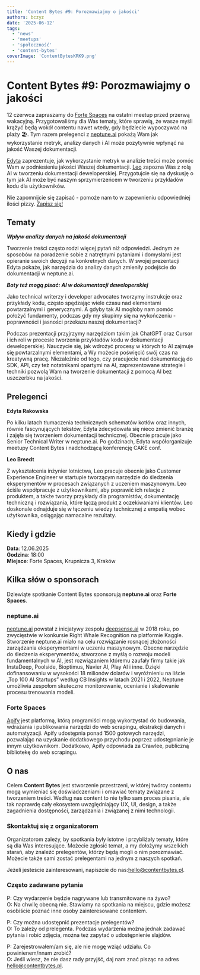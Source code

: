 ```yaml
---
title: 'Content Bytes #9: Porozmawiajmy o jakości'
authors: bczyz
date: '2025-06-12'
tags:
  - 'news'
  - 'meetups'
  - 'społeczność'
  - 'content-bytes'
coverImage: 'ContentBytesKRK9.png'
---
```


# Content Bytes #9: Porozmawiajmy o jakości

12 czerwca zapraszamy do [Forte Spaces](https://www.fortespaces.pl/) na ostatni meetup przed przerwą wakacyjną. Przygotowaliśmy dla Was tematy, które sprawią, że wasze myśli krążyć będą wokół contentu nawet wtedy, gdy będziecie wypoczywać na plaży 🏖️. Tym razem prelegenci z [neptune.ai](https://neptune.ai/) pokażą Wam jak wykorzystanie metryk, analizy danych i AI może pozytywnie wpłynąć na jakość Waszej dokumentacji.

[Edyta](https://www.linkedin.com/in/edyta-rakowska/) zaprezentuje, jak wykorzystanie metryk w analizie treści może pomóc Wam w podniesieniu jakości Waszej dokumentacji.
[Leo](https://www.linkedin.com/in/leo-rocco-breedt-736b98111/) zapozna Was z rolą AI w tworzeniu dokumentacji deweloperskiej. Przygotujcie się na dyskusję o tym jak AI może być naszym sprzymierzeńcem w tworzeniu przykładów kodu dla użytkowników.

Nie zapomnijcie się zapisać - pomoże nam to w zapewnieniu odpowiedniej ilości pizzy. [Zapisz się!](https://lu.ma/gjmlponl)

<!--truncate-->

## Tematy

**_Wpływ analizy danych na jakość dokumentacji_**

Tworzenie treści często rodzi więcej pytań niż odpowiedzi. Jednym ze sposobów na poradzenie sobie z natrętnymi pytaniami i domysłami jest opieranie swoich decyzji na konkretnych danych.
W swojej prezentacji Edyta pokaże, jak narzędzia do analizy danych zmieniły podejście do dokumentacji w neptune.ai.


**_Boty też mogą pisać: AI w dokumentacji deweloperskiej_**

Jako technical writerzy i developer advocates tworzymy instrukcje oraz przykłady kodu, często spędzając wiele czasu nad elementami powtarzalnymi i generycznymi. A gdyby tak AI mogłoby nam pomóc położyć fundamenty, podczas gdy my skupimy się na wykończeniu - poprawności i jasności przekazu naszej dokumentacji?

Podczas prezentacji przyjrzymy narzędziom takim jak ChatGPT oraz Cursor i ich roli w procesie tworzenia przykładów kodu w dokumentacji deweloperskiej. Nauczycie się, jak wdrożyć procesy w których to AI zajmuje się powtarzalnymi elementami, a Wy możecie poświęcić swój czas na kreatywną pracę. Niezależnie od tego, czy pracujecie nad dokumentacją do SDK, API, czy też notatnikami opartymi na AI, zaprezentowane strategie i techniki pozwolą Wam na tworzenie dokumentacji z pomocą AI bez uszczerbku na jakości.

## Prelegenci

**Edyta Rakowska**

Po kilku latach tłumaczenia technicznych schematów kotłów oraz innych, równie fascynujących tekstów, Edyta zdecydowała się nieco zmienić branżę i zajęła się tworzeniem dokumentacji technicznej.
Obecnie pracuje jako Senior Technical Writer w neptune.ai. Po godzinach, Edyta współorganizuje meetupy Content Bytes i nadchodzącą konferencję CAKE conf.

**Leo Breedt**

Z wykształcenia inżynier lotnictwa, Leo pracuje obecnie jako Customer Experience Engineer w startupie tworzącym narzędzie do śledzenia eksperymentów w procesach związanych z uczeniem maszynowym. Leo ściśle współpracuje z użytkownikami, aby poprawić ich relacje z produktem, a także tworzy przykłady dla programistów, dokumentację techniczną i rozwiązania, które łączą produkt z oczekiwaniami klientów. Leo doskonale odnajduje się w łączeniu wiedzy technicznej z empatią wobec użytkownika, osiągając namacalne rezultaty.

## Kiedy i gdzie

**Data**: 12.06.2025 <br /> **Godzina**: 18:00 <br /> **Miejsce**: Forte Spaces, Krupnicza 3, Kraków

## Kilka słów o sponsorach

Dziewiąte spotkanie Content Bytes sponsorują **neptune.ai** oraz **Forte Spaces**.

### neptune.ai

[neptune.ai](https://neptune.ai/) powstał z inicjatywy zespołu [deepsense.ai](https://deepsense.ai) w 2018 roku, po zwycięstwie w konkursie Right Whale Recognition na platformie Kaggle. Stworzenie neptune.ai miało na celu rozwiązanie rosnącej złożoności zarządzania eksperymentami w uczeniu maszynowym. Obecne narzędzie do śledzenia eksperymentów, stworzone z myślą o rozwoju modeli fundamentalnych w AI, jest rozwiązaniem któremu zaufały firmy takie jak InstaDeep, Poolside, Bioptimus, Navier AI, Play AI i inne. Dzięki dofinansowaniu w wysokości 18 milionów dolarów i wyróżnieniu na liście „Top 100 AI Startups” według CB Insights w latach 2021 i 2022, Neptune umożliwia zespołom skuteczne monitorowanie, ocenianie i skalowanie procesu trenowania modeli.

### Forte Spaces

[Apify](https://apify.com/) jest platformą, którą programiści mogą wykorzystać do budowania, wdrażania i publikowania narzędzi do web scrapingu, ekstrakcji danych i automatyzacji. Apify udostępnia ponad 1500 gotowych narzędzi, pozwalając na uzyskanie dodatkowego przychodu poprzez udostępnianie je innym użytkownikom. Dodatkowo, Apify odpowiada za Crawlee, publiczną bibliotekę do web scrapingu.

## O nas

Celem **Content Bytes** jest stworzenie przestrzeni, w której twórcy contentu
mogą wymieniać się doświadczeniami i omawiać tematy związane z tworzeniem
treści. Według nas content to nie tylko sam proces pisania, ale tak
naprawdę cały ekosystem uwzględniający UX, UI, design, a także zagadnienia
dostępności, zarządzania i związanej z nimi technologii.

### Skontaktuj się z organizatorem

Organizatorom zależy, by spotkania były istotne i przybliżały tematy, które są
dla Was interesujące. Możecie zgłosić temat, a my dołożymy wszelkich starań, aby
znaleźć prelegentów, którzy będą mogli o nim porozmawiać. Możecie także sami
zostać prelegentami na jednym z naszych spotkań.

Jeżeli jesteście zainteresowani, napiszcie do nas:[hello@contentbytes.pl](mailto:hello@contentbytes.pl).

### Często zadawane pytania

P: Czy wydarzenie będzie nagrywane lub transmitowane na żywo? <br /> O: Na
chwilę obecną nie. Stawiamy na spotkania na miejscu, gdzie możesz osobiście
poznać inne osoby zainteresowane contentem.

P: Czy można udostępnić prezentacje prelegentów? <br /> O: To zależy od
prelegenta. Podczas wydarzenia można jednak zadawać pytania i robić zdjęcia,
można też zapytać o udostępnienie slajdów.

P: Zarejestrowałem/am się, ale nie mogę wziąć udziału. Co powinienem/nnam
zrobić? <br /> O: Jeśli wiesz, że nie dasz rady przyjść, daj nam znać pisząc na
adres [hello@contentbytes.pl](mailto:hello@contentbytes.pl).
